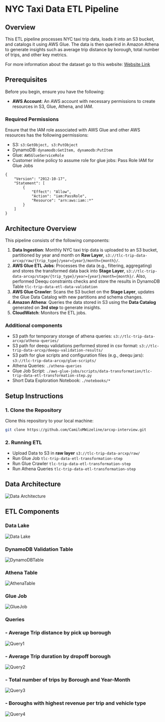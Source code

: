 # NYC Taxi Data ETL Pipeline

## Overview

This ETL pipeline processes NYC taxi trip data, loads it into an S3 bucket, and catalogs it using AWS Glue. The data is then queried in Amazon Athena to generate insights such as average trip distance by borough, total number of trips, and other key metrics.

For more information about the dataset go to this website: [Website Link](https://www.nyc.gov/site/tlc/about/tlc-trip-record-data.page)


## Prerequisites

Before you begin, ensure you have the following:

- **AWS Account**: An AWS account with necessary permissions to create resources in S3, Glue, Athena, and IAM.

### Required Permissions

Ensure that the IAM role associated with AWS Glue and other AWS resources has the following permissions:

- S3: `s3:GetObject, s3:PutObject`
- DynamoDB: `dynamodb:GetItem, dynamodb:PutItem`
- Glue: `AWSGlueServiceRole`
- Customer inline policy to assume role for glue jobs: Pass Role IAM for Glue Jobs

```
{
    "Version": "2012-10-17",
    "Statement": [
        {
            "Effect": "Allow",
            "Action": "iam:PassRole",
            "Resource": "arn:aws:iam::*"
        }
    ]
}
```

## Architecture Overview

This pipeline consists of the following components:

1. **Data Ingestion**: Monthly NYC taxi trip data is uploaded to an S3 bucket, partitioned by year and month on **Raw Layer**, `s3://tlc-trip-data-arcxp/raw/{trip_type}/year={year}/month={month}/`.
2. **AWS Glue ETL Jobs**: Processes the data (e.g., filtering, aggregating) and stores the transformed data back into **Stage Layer**, `s3://tlc-trip-data-arcxp/stage/{trip_type}/year={year}/month={month}/`. Also, performed Deequ constraints checks and store the results in DynamoDB Table `tlc-trip-data-etl-data-validation
`
3. **AWS Glue Crawler**: Scans the S3 bucket on the **Stage Layer**, updates the Glue Data Catalog with new partitions and schema changes.
4. **Amazon Athena**: Queries the data stored in S3 using the **Data Catalog** generated on **3rd step** to generate insights.
5. **CloudWatch**: Monitors the ETL jobs.

### Additional components
- S3 path for temporary storage of athena queries: `s3://tlc-trip-data-arcxp/athena-queries/`
- S3 path for deequ validations performed stored in csv format: `s3://tlc-trip-data-arcxp/deequ-validation-results/`
- S3 path for glue scripts and configuration files (e.g., deequ jars): `s3://tlc-trip-data-arcxp/glue-scripts/`
- Athena Queries: `./athena-queries`
- Glue Job Script: `./aws-glue-jobs/scripts/data-transformation/tlc-trip-data-etl-transformation-step.py`
- Short Data Exploration Notebook: `./notebooks/*`


## Setup Instructions

### 1. Clone the Repository

Clone this repository to your local machine:

```bash
git clone https://github.com/CamiloMWizeline/arcxp-interview.git
```

### 2. Running ETL

- Upload Data to S3 in **raw layer**
    `s3://tlc-trip-data-arcxp/raw/`
- Run Glue Job
    `tlc-trip-data-etl-transformation-step`
- Run Glue Crawler
    `tlc-trip-data-etl-transformation-step`
- Run Athena Queries
    `tlc-trip-data-etl-transformation-step`


## Data Architecture

![Data Architecture](images/Data-Architecture.png)

## ETL Components

### Data Lake

![Data Lake](images/DataLake.png)

### DynamoDB Validation Table

![DynamoDBTable](images/DynamoDB-Table.png)

### Athena Table

![AthenaTable](images/Athena-Table.png)

### Glue Job

![GlueJob](images/Glue-Job.png)

### Queries

### - Average Trip distance by pick up borough

![Query1](images/query1.png)

### - Average Trip duration by dropoff borough

![Query2](images/query2.png)

### - Total number of trips by Borough and Year-Month

![Query3](images/query3.png)

### - Boroughs with highest revenue per trip and vehicle type

![Query4](images/query4.png)


